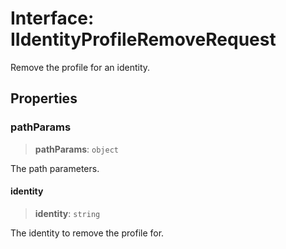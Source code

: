 # Interface: IIdentityProfileRemoveRequest

Remove the profile for an identity.

## Properties

### pathParams

> **pathParams**: `object`

The path parameters.

#### identity

> **identity**: `string`

The identity to remove the profile for.
